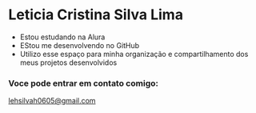 # Leticia Cristina Silva Lima

- Estou estudando na Alura
- EStou me desenvolvendo no GitHub
- Utilizo esse espaço para minha organização e compartilhamento dos meus projetos desenvolvidos

### Voce pode entrar em contato comigo:

 lehsilvah0605@gmail.com
